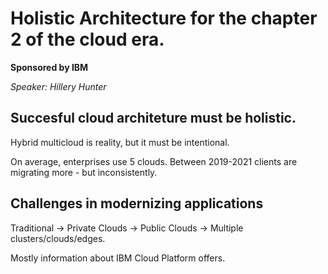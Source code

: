 # Holistic Architecture for the chapter 2 of the cloud era.
**Sponsored by IBM**

*Speaker: Hillery Hunter*

## Succesful cloud architeture must be holistic.
Hybrid multicloud is reality, but it must be intentional.

On average, enterprises use 5 clouds. Between 2019-2021 clients are migrating more - but inconsistently.

## Challenges in modernizing applications
Traditional -> Private Clouds -> Public Clouds -> Multiple clusters/clouds/edges.

Mostly information about IBM Cloud Platform offers.
